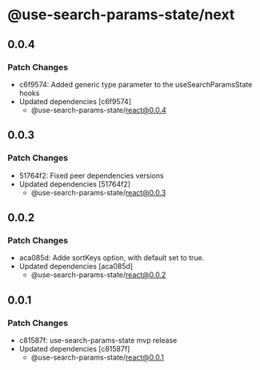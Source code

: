 # @use-search-params-state/next

## 0.0.4

### Patch Changes

- c6f9574: Added generic type parameter to the useSearchParamsState hooks
- Updated dependencies [c6f9574]
  - @use-search-params-state/react@0.0.4

## 0.0.3

### Patch Changes

- 51764f2: Fixed peer dependencies versions
- Updated dependencies [51764f2]
  - @use-search-params-state/react@0.0.3

## 0.0.2

### Patch Changes

- aca085d: Adde sortKeys option, with default set to true.
- Updated dependencies [aca085d]
  - @use-search-params-state/react@0.0.2

## 0.0.1

### Patch Changes

- c81587f: use-search-params-state mvp release
- Updated dependencies [c81587f]
  - @use-search-params-state/react@0.0.1
